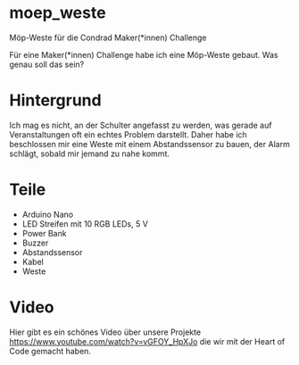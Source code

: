 # moep_weste
Möp-Weste für die Condrad Maker(\*innen) Challenge

Für eine Maker(\*innen) Challenge habe ich eine Möp-Weste gebaut. 
Was genau soll das sein?

# Hintergrund
Ich mag es nicht, an der Schulter angefasst zu werden, was gerade auf Veranstaltungen oft ein echtes Problem darstellt. 
Daher habe ich beschlossen mir eine Weste mit einem Abstandssensor zu bauen, der Alarm schlägt, sobald mir jemand zu nahe kommt. 

# Teile 
- Arduino Nano
- LED Streifen mit 10 RGB LEDs, 5 V
- Power Bank
- Buzzer
- Abstandssensor 
- Kabel
- Weste

# Video
Hier gibt es ein schönes Video über unsere Projekte https://www.youtube.com/watch?v=vGFOY_HpXJo die wir mit der Heart of Code gemacht haben. 

